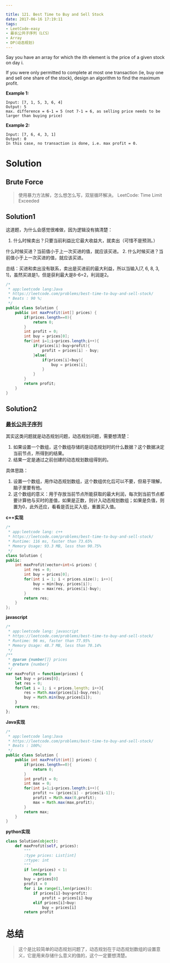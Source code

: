 ```yaml
---

title: 121. Best Time to Buy and Sell Stock
date: 2017-06-16 17:19:11
tags:
- LeetCode-easy
- 最长公共子序列（LCS）
- Array
- DP(动态规划)
---
```

Say you have an array for which the ith element is the price of a given stock on day i.

If you were only permitted to complete at most one transaction (ie, buy one and sell one share of the stock), design an algorithm to find the maximum profit.

**Example 1:**

	Input: [7, 1, 5, 3, 6, 4]
	Output: 5
	max. difference = 6-1 = 5 (not 7-1 = 6, as selling price needs to be larger than buying price)

<!-- more -->

**Example 2:**

	Input: [7, 6, 4, 3, 1]
	Output: 0
	In this case, no transaction is done, i.e. max profit = 0.
# Solution

## Brute Force

>使用暴力方法解，怎么想怎么写，双层循环解决。
>LeetCode: Time Limit Exceeded

## Solution1

这道题，为什么会感觉很难做，因为逻辑没有搞清楚：

1. 什么时候卖出？只要当前利益比它最大收益大，就卖出（可惜不是预测。）

什么时候买进？当前值小于上一次买进的值，就应该买进。
2. 什么时候买进？当前值小于上一次买进的值，就应该买进。

总结：买进和卖出没有联系，卖出是买进前的最大利益，所以当输入[7, 6, 8, 3, 1]，虽然买进是1，但是获利最大是8-6=2，利润是2。

```java
/*
 * app:leetcode lang:Java
 * https://leetcode.com/problems/best-time-to-buy-and-sell-stock/
 * Beats : 90 %;
 */
public class Solution {
    public int maxProfit(int[] prices) {
        if(prices.length==0){
            return 0;
        }
        int profit = 0;
        int buy = prices[0];
        for(int i=1;i<prices.length;i++){
            if(prices[i]-buy>profit){
                profit = prices[i] - buy;
            }else{
                if(prices[i]<buy){
                    buy = prices[i];
                }
            }
        }
        return profit;
    }
}
```

## Solution2
### <a href="https://zh.wikipedia.org/wiki/%E6%9C%80%E9%95%BF%E5%85%AC%E5%85%B1%E5%AD%90%E5%BA%8F%E5%88%97">最长公共子序列</a>

其实这类问题就是动态规划问题，动态规划问题，需要想清楚：

1. 如果设置一个数组，这个数组存储的是动态规划时的什么数据？这个数据决定当前节点，所得到的结果。
2. 结果一定是通过之前创建的动态规划数组得到的。

具体思路：
1. 设置一个数组，用作动态规划数组，这个数组优化后可以不要，但易于理解，脑子里要有他。
2. 这个数组的意义：用于存放当前节点所能获取的最大利润，每次到当前节点都要计算他与买时的差值，如果是正数，则计入动态规划数组；如果是负值，则置为0，此外还应，看看是否比买入低，重置买入值。

**c++实现**

```c++
/*
 * app:leetcode lang: c++
 * https://leetcode.com/problems/best-time-to-buy-and-sell-stock/
 * Runtime: 116 ms, faster than 73.65%
 * Memory Usage: 93.3 MB, less than 90.75%
 */
class Solution {
public:
    int maxProfit(vector<int>& prices) {
        int res = 0;
        int buy = prices[0];
        for(int i = 1; i < prices.size(); i++){
            buy = min(buy, prices[i]);
            res = max(res, prices[i]-buy);
        }
        return res;
    }
};
```

**javascript**

```js
/*
 * app:leetcode lang: javascript
 * https://leetcode.com/problems/best-time-to-buy-and-sell-stock/
 * Runtime: 96 ms, faster than 77.95%
 * Memory Usage: 48.7 MB, less than 70.14%
 */
/**
 * @param {number[]} prices
 * @return {number}
 */
var maxProfit = function(prices) {
    let buy = prices[0];
    let res = 0;
    for(let i = 1; i < prices.length; i++){
        res = Math.max(prices[i]-buy,res);
        buy = Math.min(buy,prices[i]);
    }
    return res;
};
```



**Java实现**

```java
/*
 * app:leetcode lang:Java
 * https://leetcode.com/problems/best-time-to-buy-and-sell-stock/
 * Beats : 100%;
 */
public class Solution {
    public int maxProfit(int[] prices) {
        if(prices.length==0){
            return 0;
        }
        int profit = 0;
        int max = 0;
        for(int i=1;i<prices.length;i++){
            profit += (prices[i] - prices[i-1]);
            profit = Math.max(0,profit);
            max = Math.max(max,profit);
        }
        return max;
    }
}
```

**python实现**

```python
class Solution(object):
    def maxProfit(self, prices):
        """
        :type prices: List[int]
        :rtype: int
        """
        if len(prices) < 1:
            return 0
        buy = prices[0]
        profit = 0
        for i in range(1,len(prices)):
            if prices[i]-buy>profit:
                profit = prices[i]-buy
            elif prices[i]<buy:
                buy = prices[i]
        return profit
```



# 总结

>这个是比较简单的动态规划问题了，动态规划在于动态规划数组的设置意义，它是用来存储什么意义的值的，这个一定要想清楚。